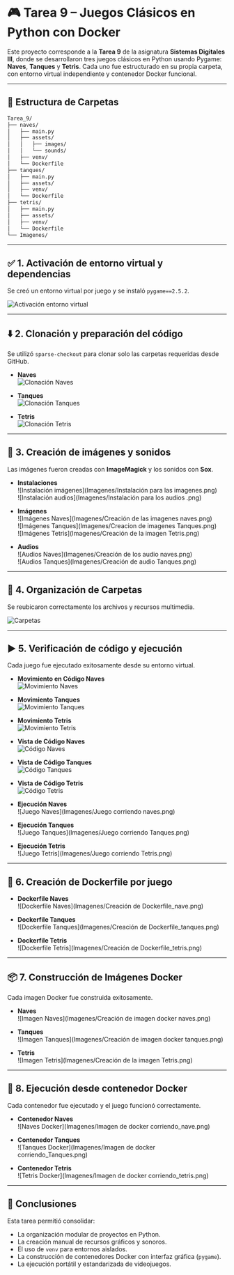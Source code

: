 # 🎮 Tarea 9 – Juegos Clásicos en Python con Docker

Este proyecto corresponde a la **Tarea 9** de la asignatura **Sistemas Digitales III**, donde se desarrollaron tres juegos clásicos en Python usando Pygame: **Naves**, **Tanques** y **Tetris**. Cada uno fue estructurado en su propia carpeta, con entorno virtual independiente y contenedor Docker funcional.

---

## 📁 Estructura de Carpetas

```bash
Tarea_9/
├── naves/
│   ├── main.py
│   ├── assets/
│   │   ├── images/
│   │   └── sounds/
│   ├── venv/
│   └── Dockerfile
├── tanques/
│   ├── main.py
│   ├── assets/
│   ├── venv/
│   └── Dockerfile
├── tetris/
│   ├── main.py
│   ├── assets/
│   ├── venv/
│   └── Dockerfile
└── Imagenes/
```

---

## ✅ 1. Activación de entorno virtual y dependencias

Se creó un entorno virtual por juego y se instaló `pygame==2.5.2`.

![Activación entorno virtual](Imagenes/Activación_instalación_Venv_naves.png)

---

## ⬇️ 2. Clonación y preparación del código

Se utilizó `sparse-checkout` para clonar solo las carpetas requeridas desde GitHub.

- **Naves**  
  ![Clonación Naves](Imagenes/Clonación_main.py_Naves.png)

- **Tanques**  
  ![Clonación Tanques](Imagenes/Clonación_main.py_tanques.png)

- **Tetris**  
  ![Clonación Tetris](Imagenes/Clonación_main.py_tetris.png)

---

## 🎨 3. Creación de imágenes y sonidos

Las imágenes fueron creadas con **ImageMagick** y los sonidos con **Sox**.

- **Instalaciones**  
  ![Instalación imágenes](Imagenes/Instalación para las imagenes.png)  
  ![Instalación audios](Imagenes/Instalación para los audios .png)

- **Imágenes**  
  ![Imágenes Naves](Imagenes/Creación de las imagenes naves.png)  
  ![Imágenes Tanques](Imagenes/Creacion de imagenes Tanques.png)  
  ![Imágenes Tetris](Imagenes/Creación de la imagen Tetris.png)

- **Audios**  
  ![Audios Naves](Imagenes/Creación de los audio naves.png)  
  ![Audios Tanques](Imagenes/Creación de audio Tanques.png)

---

## 📁 4. Organización de Carpetas

Se reubicaron correctamente los archivos y recursos multimedia.

![Carpetas](Imagenes/Creación_Carpetas.png)

---

## ▶️ 5. Verificación de código y ejecución

Cada juego fue ejecutado exitosamente desde su entorno virtual.

- **Movimiento en Código Naves**  
  ![Movimiento Naves](Imagenes/Movimiento_main.py_nave.png)

- **Movimiento Tanques**  
  ![Movimiento Tanques](Imagenes/Movimiento_main.py_tanques.png)

- **Movimiento Tetris**  
  ![Movimiento Tetris](Imagenes/Movimiento_main.py_tetris.png)

- **Vista de Código Naves**  
  ![Código Naves](Imagenes/nano_main.py_naves.png)

- **Vista de Código Tanques**  
  ![Código Tanques](Imagenes/nano_main.py_tanques.png)

- **Vista de Código Tetris**  
  ![Código Tetris](Imagenes/nano_main.py_tetris.png)

- **Ejecución Naves**  
  ![Juego Naves](Imagenes/Juego corriendo naves.png)

- **Ejecución Tanques**  
  ![Juego Tanques](Imagenes/Juego corriendo Tanques.png)

- **Ejecución Tetris**  
  ![Juego Tetris](Imagenes/Juego corriendo Tetris.png)

---

## 🐳 6. Creación de Dockerfile por juego

- **Dockerfile Naves**  
  ![Dockerfile Naves](Imagenes/Creación de Dockerfile_nave.png)

- **Dockerfile Tanques**  
  ![Dockerfile Tanques](Imagenes/Creación de Dockerfile_tanques.png)

- **Dockerfile Tetris**  
  ![Dockerfile Tetris](Imagenes/Creación de Dockerfile_tetris.png)

---

## 📦 7. Construcción de Imágenes Docker

Cada imagen Docker fue construida exitosamente.

- **Naves**  
  ![Imagen Naves](Imagenes/Creación de imagen docker naves.png)

- **Tanques**  
  ![Imagen Tanques](Imagenes/Creación de imagen docker tanques.png)

- **Tetris**  
  ![Imagen Tetris](Imagenes/Creación de la imagen Tetris.png)

---

## 🚀 8. Ejecución desde contenedor Docker

Cada contenedor fue ejecutado y el juego funcionó correctamente.

- **Contenedor Naves**  
  ![Naves Docker](Imagenes/Imagen de docker corriendo_nave.png)

- **Contenedor Tanques**  
  ![Tanques Docker](Imagenes/Imagen de docker corriendo_Tanques.png)

- **Contenedor Tetris**  
  ![Tetris Docker](Imagenes/Imagen de docker corriendo_tetris.png)

---

## 🧠 Conclusiones

Esta tarea permitió consolidar:

- La organización modular de proyectos en Python.
- La creación manual de recursos gráficos y sonoros.
- El uso de `venv` para entornos aislados.
- La construcción de contenedores Docker con interfaz gráfica (`pygame`).
- La ejecución portátil y estandarizada de videojuegos.

